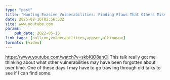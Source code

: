 ```yaml
---
type: "post"
title: "Hunting Evasive Vulnerabilities: Finding Flaws That Others Miss by James Kettle"
date: 2025-08-16T02:56:53Z
site: www.youtube.com
params:
    pub_date: 2022-05-13
link_tags: [nullcon,vulnerabilities,appsec,albinowax]
formats: [video]
---
```

https://www.youtube.com/watch?v=skbKjO8ahCI
This talk really got me thinking about what other vulnerabilities may have been forgotten about over time. One of these days I may have to go trawling through old talks to see if I can find some.